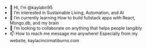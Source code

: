 - 👋 Hi, I’m @kaylabri95
- 👀 I’m interested in Sustainable Living, Automation, and AI
- 🌱 I’m currently learning How to build fullstack apps with React, Mongo.db, and my brain
- 💞️ I’m looking to collaborate on anything that helps people tangibly
- 📫 How to reach me message me anywhere! Especially from my website, kaylacincinnatiburns.com

<!---
kaylabri95/kaylabri95 is a ✨ special ✨ repository because its `README.md` (this file) appears on your GitHub profile.
You can click the Preview link to take a look at your changes.
--->
